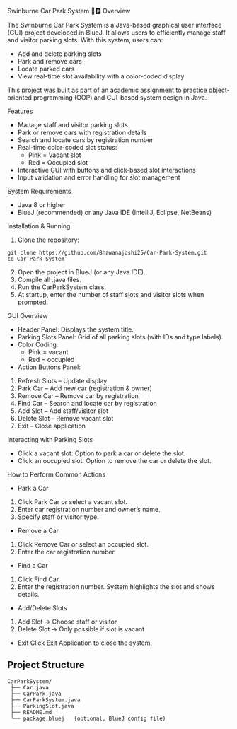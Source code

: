 Swinburne Car Park System 🚗🅿️
Overview

The Swinburne Car Park System is a Java-based graphical user interface (GUI) project developed in BlueJ. It allows users to efficiently manage staff and visitor parking slots. With this system, users can:

- Add and delete parking slots
- Park and remove cars
- Locate parked cars
- View real-time slot availability with a color-coded display

This project was built as part of an academic assignment to practice object-oriented programming (OOP) and GUI-based system design in Java.

Features
- Manage staff and visitor parking slots
- Park or remove cars with registration details
- Search and locate cars by registration number
- Real-time color-coded slot status:
  - Pink = Vacant slot
  - Red = Occupied slot
- Interactive GUI with buttons and click-based slot interactions
- Input validation and error handling for slot management

System Requirements
- Java 8 or higher
- BlueJ (recommended) or any Java IDE (IntelliJ, Eclipse, NetBeans)

Installation & Running
1. Clone the repository:
```
git clone https://github.com/Bhawanajoshi25/Car-Park-System.git
cd Car-Park-System
```
2. Open the project in BlueJ (or any Java IDE).
3. Compile all .java files.
4. Run the CarParkSystem class.
5. At startup, enter the number of staff slots and visitor slots when prompted.

GUI Overview

- Header Panel: Displays the system title.
- Parking Slots Panel: Grid of all parking slots (with IDs and type labels).
- Color Coding:
  - Pink = vacant
  - Red = occupied
- Action Buttons Panel:
1. Refresh Slots – Update display
2. Park Car – Add new car (registration & owner)
3. Remove Car – Remove car by registration
4. Find Car – Search and locate car by registration
5. Add Slot – Add staff/visitor slot
6. Delete Slot – Remove vacant slot
7. Exit – Close application

Interacting with Parking Slots
- Click a vacant slot: Option to park a car or delete the slot.
- Click an occupied slot: Option to remove the car or delete the slot.

How to Perform Common Actions

- Park a Car
1. Click Park Car or select a vacant slot.
2. Enter car registration number and owner’s name.
3. Specify staff or visitor type.

- Remove a Car
1. Click Remove Car or select an occupied slot.
2. Enter the car registration number.

- Find a Car
1. Click Find Car.
2. Enter the registration number.
System highlights the slot and shows details.

- Add/Delete Slots
1. Add Slot → Choose staff or visitor
2. Delete Slot → Only possible if slot is vacant

- Exit
Click Exit Application to close the system.

## Project Structure

```
CarParkSystem/
 ├── Car.java
 ├── CarPark.java
 ├── CarParkSystem.java
 ├── ParkingSlot.java
 ├── README.md
 └── package.bluej   (optional, BlueJ config file)
```

